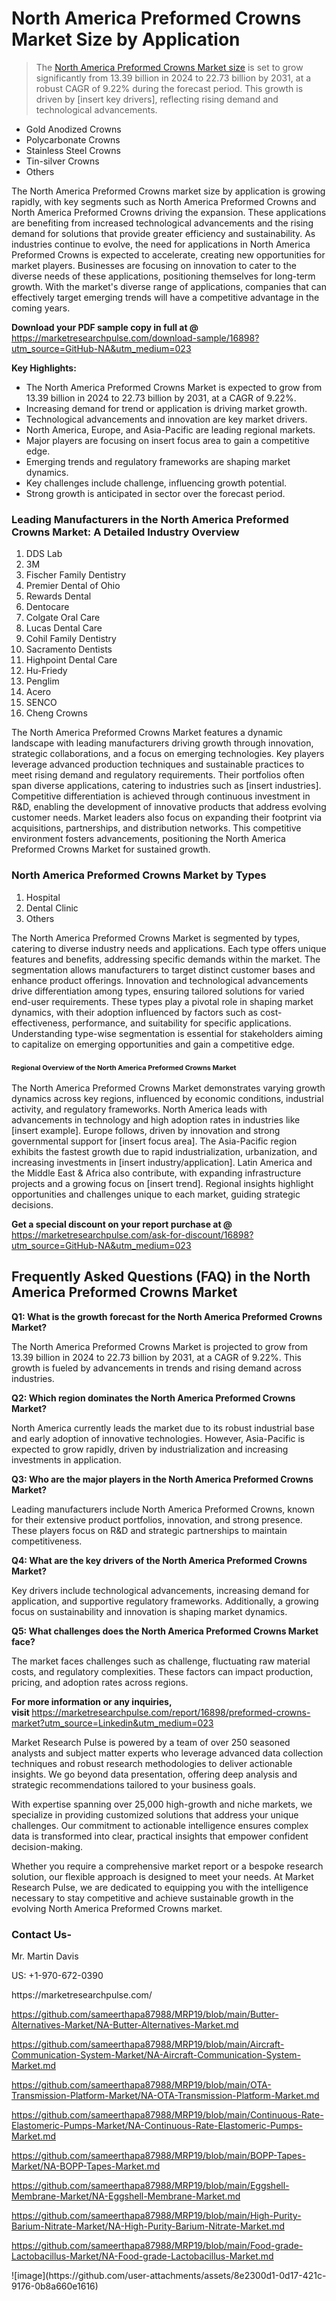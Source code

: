 <h1>North America Preformed Crowns Market&nbsp;Size by Application</h1><blockquote><p>The <a href="https://marketresearchpulse.com/download-sample/16898?utm_source=GitHub-NA&amp;utm_medium=023">North America Preformed Crowns Market size</a> is set to grow significantly from 13.39 billion in 2024 to 22.73 billion by 2031, at a robust CAGR of 9.22% during the forecast period. This growth is driven by [insert key drivers], reflecting rising demand and technological advancements.</p></blockquote><ul><li>Gold Anodized Crowns<li> Polycarbonate Crowns<li> Stainless Steel Crowns<li> Tin-silver Crowns<li> Others</li></ul><p>The North America Preformed Crowns market size by application is growing rapidly, with key segments such as North America Preformed Crowns and North America Preformed Crowns driving the expansion. These applications are benefiting from increased technological advancements and the rising demand for solutions that provide greater efficiency and sustainability. As industries continue to evolve, the need for applications in North America Preformed Crowns is expected to accelerate, creating new opportunities for market players. Businesses are focusing on innovation to cater to the diverse needs of these applications, positioning themselves for long-term growth. With the market's diverse range of applications, companies that can effectively target emerging trends will have a competitive advantage in the coming years.</p><p><strong>Download your PDF sample copy in full at @ </strong><a href="https://marketresearchpulse.com/download-sample/16898?utm_source=GitHub-NA&amp;utm_medium=023">https://marketresearchpulse.com/download-sample/16898?utm_source=GitHub-NA&amp;utm_medium=023</a></p><p><strong>Key Highlights: </strong></p><ul><li>The North America Preformed Crowns Market is expected to grow from 13.39 billion in 2024 to 22.73 billion by 2031, at a CAGR of 9.22%.</li><li>Increasing demand for trend or application is driving market growth.</li><li>Technological advancements and innovation are key market drivers.</li><li>North America, Europe, and Asia-Pacific are leading regional markets.</li><li>Major players are focusing on insert focus area to gain a competitive edge.</li><li>Emerging trends and regulatory frameworks are shaping market dynamics.</li><li>Key challenges include challenge, influencing growth potential.</li><li>Strong growth is anticipated in sector over the forecast period.</li></ul><h3>Leading Manufacturers in the North America Preformed Crowns Market: A Detailed Industry Overview</h3><ol><li>DDS Lab</li><li>3M</li><li>Fischer Family Dentistry</li><li>Premier Dental of Ohio</li><li>Rewards Dental</li><li>Dentocare</li><li>Colgate Oral Care</li><li>Lucas Dental Care</li><li>Cohil Family Dentistry</li><li>Sacramento Dentists</li><li>Highpoint Dental Care</li><li>Hu-Friedy</li><li>Penglim</li><li>Acero</li><li>SENCO</li><li>Cheng Crowns</li></ol><div class="flex max-w-full flex-col flex-grow"><div class="min-h-8 text-message flex w-full flex-col items-end gap-2 whitespace-normal break-words [.text-message+&amp;]:mt-5" dir="auto" data-message-author-role="assistant" data-message-id="fd8432e4-4910-450d-b182-61b7bfb0a01f" data-message-model-slug="gpt-4o"><div class="flex w-full flex-col gap-1 empty:hidden first:pt-[3px]"><div class="markdown prose w-full break-words dark:prose-invert light"><p>The North America Preformed Crowns Market features a dynamic landscape with leading manufacturers driving growth through innovation, strategic collaborations, and a focus on emerging technologies. Key players leverage advanced production techniques and sustainable practices to meet rising demand and regulatory requirements. Their portfolios often span diverse applications, catering to industries such as [insert industries]. Competitive differentiation is achieved through continuous investment in R&amp;D, enabling the development of innovative products that address evolving customer needs. Market leaders also focus on expanding their footprint via acquisitions, partnerships, and distribution networks. This competitive environment fosters advancements, positioning the North America Preformed Crowns Market for sustained growth.</p></div></div></div></div><h3>North America Preformed Crowns Market by Types</h3><ol><li>Hospital<li> Dental Clinic<li> Others</li></ol><div class="flex max-w-full flex-col flex-grow"><div class="min-h-8 text-message flex w-full flex-col items-end gap-2 whitespace-normal break-words [.text-message+&amp;]:mt-5" dir="auto" data-message-author-role="assistant" data-message-id="084470be-0bb7-4664-bddf-5156b4f41249" data-message-model-slug="gpt-4o-mini"><div class="flex w-full flex-col gap-1 empty:hidden first:pt-[3px]"><div class="markdown prose w-full break-words dark:prose-invert light"><p>The North America Preformed Crowns Market is segmented by types, catering to diverse industry needs and applications. Each type offers unique features and benefits, addressing specific demands within the market. The segmentation allows manufacturers to target distinct customer bases and enhance product offerings. Innovation and technological advancements drive differentiation among types, ensuring tailored solutions for varied end-user requirements. These types play a pivotal role in shaping market dynamics, with their adoption influenced by factors such as cost-effectiveness, performance, and suitability for specific applications. Understanding type-wise segmentation is essential for stakeholders aiming to capitalize on emerging opportunities and gain a competitive edge.</p></div></div></div></div><h3><span style="font-size: 11px;">Regional Overview of the North America Preformed Crowns Market</span></h3><div class="flex max-w-full flex-col flex-grow"><div class="min-h-8 text-message flex w-full flex-col items-end gap-2 whitespace-normal break-words [.text-message+&amp;]:mt-5" dir="auto" data-message-author-role="assistant" data-message-id="e9038762-ce64-4e30-91c9-9bd413514231" data-message-model-slug="gpt-4o-mini"><div class="flex w-full flex-col gap-1 empty:hidden first:pt-[3px]"><div class="markdown prose w-full break-words dark:prose-invert light"><p>The North America Preformed Crowns Market demonstrates varying growth dynamics across key regions, influenced by economic conditions, industrial activity, and regulatory frameworks. North America leads with advancements in technology and high adoption rates in industries like [insert example]. Europe follows, driven by innovation and strong governmental support for [insert focus area]. The Asia-Pacific region exhibits the fastest growth due to rapid industrialization, urbanization, and increasing investments in [insert industry/application]. Latin America and the Middle East &amp; Africa also contribute, with expanding infrastructure projects and a growing focus on [insert trend]. Regional insights highlight opportunities and challenges unique to each market, guiding strategic decisions.</p></div></div></div></div><p><strong>Get a special discount on your report purchase at @ </strong><a href="https://marketresearchpulse.com/ask-for-discount/16898?utm_source=GitHub-NA&amp;utm_medium=023">https://marketresearchpulse.com/ask-for-discount/16898?utm_source=GitHub-NA&amp;utm_medium=023</a></p><h2>Frequently Asked Questions (FAQ) in the North America Preformed Crowns Market</h2><p><strong>Q1: What is the growth forecast for the North America Preformed Crowns Market?</strong></p><p>The North America Preformed Crowns Market is projected to grow from 13.39 billion in 2024 to 22.73 billion by 2031, at a CAGR of 9.22%. This growth is fueled by advancements in trends and rising demand across industries.</p><p><strong>Q2: Which region dominates the North America Preformed Crowns Market?</strong></p><p>North America currently leads the market due to its robust industrial base and early adoption of innovative technologies. However, Asia-Pacific is expected to grow rapidly, driven by industrialization and increasing investments in application.</p><p><strong>Q3: Who are the major players in the North America Preformed Crowns Market?</strong></p><p>Leading manufacturers include North America Preformed Crowns, known for their extensive product portfolios, innovation, and strong presence. These players focus on R&amp;D and strategic partnerships to maintain competitiveness.</p><p><strong>Q4: What are the key drivers of the North America Preformed Crowns Market?</strong></p><p>Key drivers include technological advancements, increasing demand for application, and supportive regulatory frameworks. Additionally, a growing focus on sustainability and innovation is shaping market dynamics.</p><p><strong>Q5: What challenges does the North America Preformed Crowns Market face?</strong></p><p>The market faces challenges such as challenge, fluctuating raw material costs, and regulatory complexities. These factors can impact production, pricing, and adoption rates across regions.</p><p><strong>For more information or any inquiries, visit&nbsp;</strong><a href="https://marketresearchpulse.com/report/16898/preformed-crowns-market?utm_source=Linkedin&utm_medium=023">https://marketresearchpulse.com/report/16898/preformed-crowns-market?utm_source=Linkedin&utm_medium=023</a></p><p>Market Research Pulse is powered by a team of over 250 seasoned analysts and subject matter experts who leverage advanced data collection techniques and robust research methodologies to deliver actionable insights. We go beyond data presentation, offering deep analysis and strategic recommendations tailored to your business goals.</p><p>With expertise spanning over 25,000 high-growth and niche markets, we specialize in providing customized solutions that address your unique challenges. Our commitment to actionable intelligence ensures complex data is transformed into clear, practical insights that empower confident decision-making.</p><p>Whether you require a comprehensive market report or a bespoke research solution, our flexible approach is designed to meet your needs. At Market Research Pulse, we are dedicated to equipping you with the intelligence necessary to stay competitive and achieve sustainable growth in the evolving North America Preformed Crowns market.</p><h3><strong>Contact Us-</strong></h3><p>Mr. Martin Davis</p><p>US: +1-970-672-0390</p><p>https://marketresearchpulse.com/</p><p><a href="https://github.com/sameerthapa87988/MRP19/blob/main/Butter-Alternatives-Market/NA-Butter-Alternatives-Market.md">https://github.com/sameerthapa87988/MRP19/blob/main/Butter-Alternatives-Market/NA-Butter-Alternatives-Market.md</a></p><p><a href="https://github.com/sameerthapa87988/MRP19/blob/main/Aircraft-Communication-System-Market/NA-Aircraft-Communication-System-Market.md">https://github.com/sameerthapa87988/MRP19/blob/main/Aircraft-Communication-System-Market/NA-Aircraft-Communication-System-Market.md</a></p><p><a href="https://github.com/sameerthapa87988/MRP19/blob/main/OTA-Transmission-Platform-Market/NA-OTA-Transmission-Platform-Market.md">https://github.com/sameerthapa87988/MRP19/blob/main/OTA-Transmission-Platform-Market/NA-OTA-Transmission-Platform-Market.md</a></p><p><a href="https://github.com/sameerthapa87988/MRP19/blob/main/Continuous-Rate-Elastomeric-Pumps-Market/NA-Continuous-Rate-Elastomeric-Pumps-Market.md">https://github.com/sameerthapa87988/MRP19/blob/main/Continuous-Rate-Elastomeric-Pumps-Market/NA-Continuous-Rate-Elastomeric-Pumps-Market.md</a></p><p><a href="https://github.com/sameerthapa87988/MRP19/blob/main/BOPP-Tapes-Market/NA-BOPP-Tapes-Market.md">https://github.com/sameerthapa87988/MRP19/blob/main/BOPP-Tapes-Market/NA-BOPP-Tapes-Market.md</a></p><p><a href="https://github.com/sameerthapa87988/MRP19/blob/main/Eggshell-Membrane-Market/NA-Eggshell-Membrane-Market.md">https://github.com/sameerthapa87988/MRP19/blob/main/Eggshell-Membrane-Market/NA-Eggshell-Membrane-Market.md</a></p><p><a href="https://github.com/sameerthapa87988/MRP19/blob/main/High-Purity-Barium-Nitrate-Market/NA-High-Purity-Barium-Nitrate-Market.md">https://github.com/sameerthapa87988/MRP19/blob/main/High-Purity-Barium-Nitrate-Market/NA-High-Purity-Barium-Nitrate-Market.md</a></p><p><a href="https://github.com/sameerthapa87988/MRP19/blob/main/Food-grade-Lactobacillus-Market/NA-Food-grade-Lactobacillus-Market.md">https://github.com/sameerthapa87988/MRP19/blob/main/Food-grade-Lactobacillus-Market/NA-Food-grade-Lactobacillus-Market.md</a></p>
![image](https://github.com/user-attachments/assets/8e2300d1-0d17-421c-9176-0b8a660e1616)
